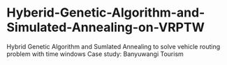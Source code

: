 # Hyberid-Genetic-Algorithm-and-Simulated-Annealing-on-VRPTW
Hybrid Genetic Algorithm and Sumlated Annealing to solve vehicle routing problem with time windows
Case study: Banyuwangi Tourism
